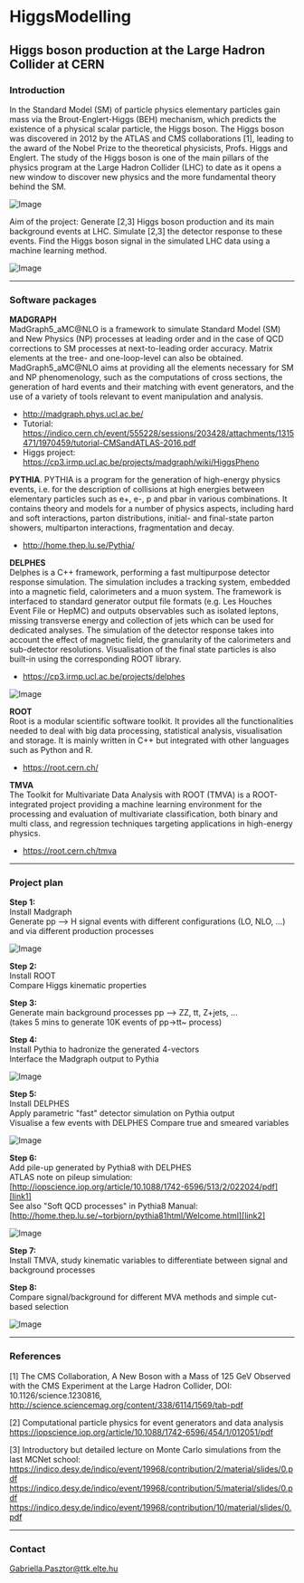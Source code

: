 # HiggsModelling

## Higgs boson production at the Large Hadron Collider at CERN

### Introduction

In the Standard Model (SM) of particle physics elementary particles gain mass via the Brout-Englert-Higgs (BEH) mechanism, which predicts the existence of a physical scalar particle, the Higgs boson. The Higgs boson was discovered in 2012 by the ATLAS and CMS collaborations [1], leading to the award of the Nobel Prize to the theoretical physicists, Profs. Higgs and Englert. The study of the Higgs boson is one of the main pillars of the physics program at the Large Hadron Collider (LHC) to date as it opens a new window to discover new physics and the more fundamental theory behind the SM.

![Image](HZZ2mu2e.png "Higgs event")

Aim of the project: Generate [2,3] Higgs boson production and its main background events at LHC. Simulate [2,3] the detector response to these events. Find the Higgs boson signal in the simulated LHC data using a machine learning method.

![Image](Simulation.png "Simulation flow")

---

### Software packages

**MADGRAPH**   
MadGraph5_aMC@NLO is a framework to simulate Standard Model (SM) and New Physics (NP) processes at leading order and in the case of QCD corrections to SM processes at next-to-leading order accuracy. Matrix elements at the tree- and one-loop-level can also be obtained. MadGraph5_aMC@NLO aims at providing all the elements necessary for SM and NP phenomenology, such as the computations of cross sections, the generation of hard events and their matching with event generators, and the use of a variety of tools relevant to event manipulation and analysis.  
  * http://madgraph.phys.ucl.ac.be/
  * Tutorial: https://indico.cern.ch/event/555228/sessions/203428/attachments/1315471/1970459/tutorial-CMSandATLAS-2016.pdf
  * Higgs project: https://cp3.irmp.ucl.ac.be/projects/madgraph/wiki/HiggsPheno

**PYTHIA**. 
PYTHIA is a program for the generation of high-energy physics events, i.e. for the description of collisions at high energies between elementary particles such as e+, e-, p and pbar in various combinations. It contains theory and models for a number of physics aspects, including hard and soft interactions, parton distributions, initial- and final-state parton showers, multiparton interactions, fragmentation and decay.  
   * http://home.thep.lu.se/Pythia/

**DELPHES**  
Delphes is a C++ framework, performing a fast multipurpose detector response simulation. The simulation includes a tracking system, embedded into a magnetic field, calorimeters and a muon system. The framework is interfaced to standard generator output file formats (e.g. Les Houches Event File or HepMC) and outputs observables such as isolated leptons, missing transverse energy and collection of jets which can be used for dedicated analyses. The simulation of the detector response takes into account the effect of magnetic field, the granularity of the calorimeters and sub-detector resolutions. Visualisation of the final state particles is also built-in using the corresponding ROOT library.  
   * https://cp3.irmp.ucl.ac.be/projects/delphes

![Image](FullvsFast.png "Full vs Fast simulation chain")

**ROOT**  
Root is a modular scientific software toolkit. It provides all the functionalities needed to deal with big data processing, statistical analysis, visualisation and storage. It is mainly written in C++ but integrated with other languages such as Python and R.  
   * https://root.cern.ch/

**TMVA**  
The Toolkit for Multivariate Data Analysis with ROOT (TMVA) is a ROOT-integrated project providing a machine learning environment for the processing and evaluation of multivariate classification, both binary and multi class, and regression techniques targeting applications in high-energy physics.  
   * https://root.cern.ch/tmva
   
---

### Project plan

**Step 1:**  
Install Madgraph  
Generate pp --> H signal events with different configurations (LO, NLO, ...) and via different production processes

![Image](Figures_FeynmanHprod.png "Higgs production")

**Step 2:**  
Install ROOT  
Compare Higgs kinematic properties

**Step 3:**  
Generate main background processes pp --> ZZ, tt, Z+jets, ...  
(takes 5 mins to generate 10K events of pp->tt~ process)

**Step 4:**  
Install Pythia to hadronize the generated 4-vectors  
Interface the Madgraph output to Pythia

![Image](event.png "Event description")

**Step 5:**  
Install DELPHES  
Apply parametric "fast" detector simulation on Pythia output  
Visualise a few events with DELPHES 
Compare true and smeared variables 

![Image](Delphes.png "Delphes")

**Step 6:**  
Add pile-up generated by Pythia8 with DELPHES  
ATLAS note on pileup simulation:  
[http://iopscience.iop.org/article/10.1088/1742-6596/513/2/022024/pdf][link1]  
See also "Soft QCD processes" in Pythia8 Manual:  
[http://home.thep.lu.se/~torbjorn/pythia81html/Welcome.html][link2]  

  [link1]: http://iopscience.iop.org/article/10.1088/1742-6596/513/2/022024/pdf
  [link2]: http://home.thep.lu.se/~torbjorn/pythia81html/Welcome.html

![Image](atlas-cms.png "pileup")

**Step 7:**   
Install TMVA, study kinematic variables to differentiate between signal and background processes  

**Step 8:**   
Compare signal/background for different MVA methods and simple cut-based selection   

![Image](mass4l.png "4l mass")

---

### References

[1] The CMS Collaboration,
A New Boson with a Mass of 125 GeV Observed with the CMS Experiment at the Large Hadron Collider, DOI: 10.1126/science.1230816,   
http://science.sciencemag.org/content/338/6114/1569/tab-pdf  

[2] Computational particle physics for event generators and data analysis  
https://iopscience.iop.org/article/10.1088/1742-6596/454/1/012051/pdf

[3] Introductory but detailed lecture on Monte Carlo simulations from the last MCNet school:  
https://indico.desy.de/indico/event/19968/contribution/2/material/slides/0.pdf  
https://indico.desy.de/indico/event/19968/contribution/5/material/slides/0.pdf  
https://indico.desy.de/indico/event/19968/contribution/10/material/slides/0.pdf  


---

### Contact

Gabriella.Pasztor@ttk.elte.hu  
